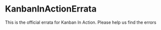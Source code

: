 KanbanInActionErrata
====================

This is the official errata for Kanban In Action. Please help us find the errors
